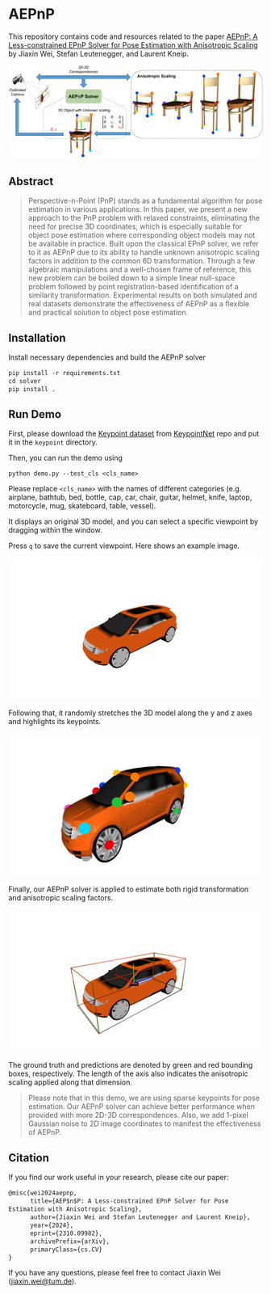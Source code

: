 # AEPnP

This repository contains code and resources related to the paper [AEPnP: A Less-constrained EPnP Solver for Pose Estimation with Anisotropic Scaling](https://arxiv.org/abs/2310.09982) by Jiaxin Wei, Stefan Leutenegger, and Laurent Kneip.

![llustration of the practical cases in camera pose estimation with relaxed constraints.](images/teaser.jpg?)


## Abstract

> Perspective-n-Point (PnP) stands as a fundamental algorithm for pose estimation in various applications. In this paper, we present a new approach to the PnP problem with relaxed constraints, eliminating the need for precise 3D coordinates, which is especially suitable for object pose estimation where corresponding object models may not be available in practice. Built upon the classical EPnP solver, we refer to it as AEPnP due to its ability to handle unknown anisotropic scaling factors in addition to the common 6D transformation. Through a few algebraic manipulations and a well-chosen frame of reference, this new problem can be boiled down to a simple linear null-space problem followed by point registration-based identification of a similarity transformation. Experimental results on both simulated and real datasets demonstrate the effectiveness of AEPnP as a flexible and practical solution to object pose estimation.


## Installation

Install necessary dependencies and build the AEPnP solver
```
pip install -r requirements.txt
cd solver
pip install .
```

## Run Demo
First, please download the [Keypoint dataset](https://drive.google.com/drive/folders/1_d1TzZEF25Wy5kRj5ZugrgGeyf7xxu8F?usp=sharing) from [KeypointNet](https://github.com/qq456cvb/KeypointNet) repo and put it in the `keypoint` directory.

Then, you can run the demo using
```
python demo.py --test_cls <cls_name>
```
Please replace `<cls_name>` with the names of different categories (e.g. airplane, bathtub, bed, bottle, cap, car, chair, guitar, helmet, knife, laptop, motorcycle, mug, skateboard, table, vessel). 

It displays an original 3D model, and you can select a specific viewpoint by dragging within the window.

Press `q` to save the current viewpoint. Here shows an example image.

![Select the viewpoint.](images/img1.png?)

Following that, it randomly stretches the 3D model along the y and z axes and highlights its keypoints.

![Stretch and highlight.](images/img2.png?)

Finally, our AEPnP solver is applied to estimate both rigid transformation and anisotropic scaling factors.

![Stretch and highlight.](images/img3.png?)

The ground truth and predictions are denoted by green and red bounding boxes, respectively. The length of the axis also indicates the anisotropic scaling applied along that dimension.

> Please note that in this demo, we are using sparse keypoints for pose estimation. Our AEPnP solver can achieve better performance when provided with more 2D-3D correspondences. Also, we add 1-pixel Gaussian noise to 2D image coordinates to manifest the effectiveness of AEPnP.


## Citation

If you find our work useful in your research, please cite our paper:

```
@misc{wei2024aepnp,
      title={AEP$n$P: A Less-constrained EPnP Solver for Pose Estimation with Anisotropic Scaling}, 
      author={Jiaxin Wei and Stefan Leutenegger and Laurent Kneip},
      year={2024},
      eprint={2310.09982},
      archivePrefix={arXiv},
      primaryClass={cs.CV}
}
```

If you have any questions, please feel free to contact Jiaxin Wei (jiaxin.wei@tum.de).


